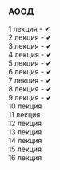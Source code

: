 ### АООД
1 лекция - ✔
<br>
2 лекция - ✔
<br>
3 лекция - ✔
<br>
4 лекция - ✔
<br>
5 лекция - ✔
<br>
6 лекция - ✔
<br>
7 лекция - ✔
<br>
8 лекция - ✔
<br>
9 лекция - ✔
<br>
10 лекция
<br>
11 лекция
<br>
12 лекция
<br>
13 лекция
<br>
14 лекция
<br>
15 лекция
<br>
16 лекция
